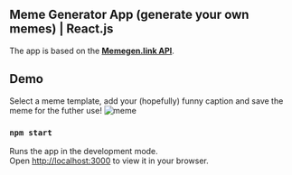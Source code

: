 ## Meme Generator App (generate your own memes) | React.js

The app is based on the **[Memegen.link API](https://memegen.link/)**.

## Demo
Select a meme template, add your (hopefully) funny caption and save the meme for the futher use!
![meme](https://github.com/user-attachments/assets/d8ffa524-1b00-4ae5-8ad5-c43320a45da1)

### `npm start`

Runs the app in the development mode.\
Open [http://localhost:3000](http://localhost:3000) to view it in your browser.
